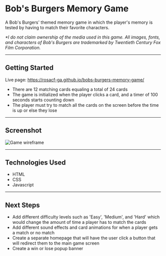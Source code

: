 # **Bob's Burgers Memory Game**
A Bob's Burgers' themed memory game in which the player's memory is tested by having to match their favorite characters.

*\*I do not claim ownership of the media used in this game. All images, fonts, and characters of Bob's Burgers are trademarked by Twentieth Century Fox Film Corporation.*
***
## **Getting Started**
Live page: https://rosacf-ga.github.io/bobs-burgers-memory-game/
- There are 12 matching cards equaling a total of 24 cards
- The game is initialized when the player clicks a card, and a timer of 100 seconds starts counting down
- The player must try to match all the cards on the screen before the time is up or else they lose
***
## **Screenshot** 
![Game wireframe](./imgs/wireframe.png)
***
## **Technologies Used** 
- HTML 
- CSS
- Javascript
*** 
## **Next Steps** 
- Add different difficulty levels such as 'Easy', 'Medium', and 'Hard' which would change the amount of time a player has to match the cards
- Add different sound effects and card animations for when a player gets a match or no match
- Create a separate homepage that will have the user click a button that will redirect them to the main game screen 
- Create a win or lose popup banner

